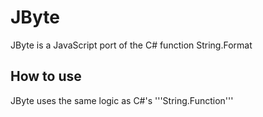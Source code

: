 # JByte
JByte is a JavaScript port of the C# function String.Format

## How to use
JByte uses the same logic as C#'s '''String.Function'''
